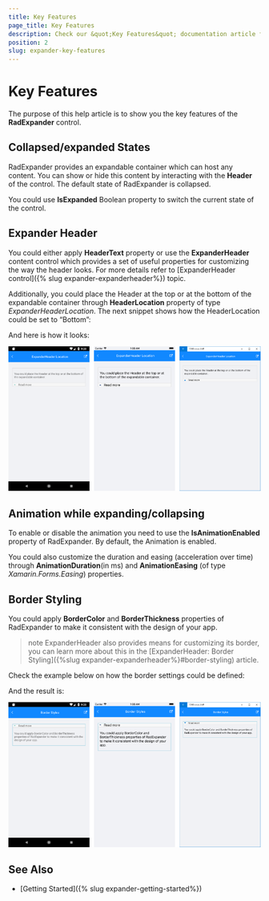 ```yaml
---
title: Key Features
page_title: Key Features
description: Check our &quot;Key Features&quot; documentation article for Telerik Expander for Xamarin control.
position: 2
slug: expander-key-features
---
```


# Key Features

The purpose of this help article is to show you the key features of the **RadExpander** control. 

## Collapsed/expanded States

RadExpander provides an expandable container which can host any content. You can show or hide this content by interacting with the **Header** of the control. The default state of RadExpander is collapsed.

You could use **IsExpanded** Boolean property to switch the current state of the control.

## Expander Header

You could either apply **HeaderText** property or use the **ExpanderHeader** content control which provides a set of useful properties for customizing the way the header looks. For more details refer to [ExpanderHeader control]({% slug expander-expanderheader%}) topic.

Additionally, you could place the Header at the top or at the bottom of the expandable container through **HeaderLocation** property of type *ExpanderHeaderLocation*. The next snippet shows how the HeaderLocation could be set to “Bottom”:

<snippet id='expander-features-headerlocation'/>

And here is how it looks:

![RadExpander HeaderLocation](images/expander_features_headerlocation.png)

## Animation while expanding/collapsing

To enable or disable the animation you need to use the **IsAnimationEnabled** property of RadExpander. By default, the Animation is enabled.

You could also customize the duration and easing (acceleration over time) through **AnimationDuration**(in ms) and **AnimationEasing** (of type *Xamarin.Forms.Easing*) properties.

## Border Styling

You could apply **BorderColor** and **BorderThickness** properties of RadExpander to make it consistent with the design of your app.

>note ExpanderHeader also provides means for customizing its border, you can learn more about this in the [ExpanderHeader: Border Styling]({%slug expander-expanderheader%}#border-styling) article.

Check the example below on how the border settings could be defined:

<snippet id='expander-features-borderstyling'/>

And the result is:

![RadExpander Border Styles](images/expander_borderstyles.png)

## See Also

- [Getting Started]({% slug expander-getting-started%})
